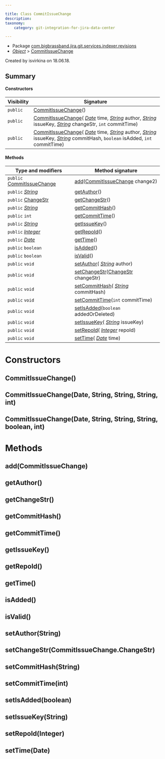 ```yaml
---

title: Class CommitIssueChange
description:
taxonomy:
    category: git-integration-for-jira-data-center

---
```



* Package [com.bigbrassband.jira.git.services.indexer.revisions](README.html)
*  *[Object](https://docs.oracle.com/javase/8/docs/api/java/lang/Object.html)*  > [CommitIssueChange](CommitIssueChange.html)

Created by isvirkina on 18.06.18.


## Summary
#### Constructors
| Visibility | Signature |
| --- | --- |
| `public` | [CommitIssueChange](#commitissuechange)() |
| `public` | [CommitIssueChange](#commitissuechangedate-string-string-string-int)( *[Date](https://docs.oracle.com/javase/8/docs/api/java/util/Date.html)*  time,  *[String](https://docs.oracle.com/javase/8/docs/api/java/lang/String.html)*  author,  *[String](https://docs.oracle.com/javase/8/docs/api/java/lang/String.html)*  issueKey,  *[String](https://docs.oracle.com/javase/8/docs/api/java/lang/String.html)*  changeStr, `int` commitTime) |
| `public` | [CommitIssueChange](#commitissuechangedate-string-string-string-boolean-int)( *[Date](https://docs.oracle.com/javase/8/docs/api/java/util/Date.html)*  time,  *[String](https://docs.oracle.com/javase/8/docs/api/java/lang/String.html)*  author,  *[String](https://docs.oracle.com/javase/8/docs/api/java/lang/String.html)*  issueKey,  *[String](https://docs.oracle.com/javase/8/docs/api/java/lang/String.html)*  commitHash, `boolean` isAdded, `int` commitTime) |

#### Methods
| Type and modifiers | Method signature |
| --- | --- |
| `public` [CommitIssueChange](CommitIssueChange.html) | [add](#addcommitissuechange)([CommitIssueChange](CommitIssueChange.html) change2) |
| `public`  *[String](https://docs.oracle.com/javase/8/docs/api/java/lang/String.html)*  | [getAuthor](#getauthor)() |
| `public` [ChangeStr](ChangeStr.html) | [getChangeStr](#getchangestr)() |
| `public`  *[String](https://docs.oracle.com/javase/8/docs/api/java/lang/String.html)*  | [getCommitHash](#getcommithash)() |
| `public` `int` | [getCommitTime](#getcommittime)() |
| `public`  *[String](https://docs.oracle.com/javase/8/docs/api/java/lang/String.html)*  | [getIssueKey](#getissuekey)() |
| `public`  *[Integer](https://docs.oracle.com/javase/8/docs/api/java/lang/Integer.html)*  | [getRepoId](#getrepoid)() |
| `public`  *[Date](https://docs.oracle.com/javase/8/docs/api/java/util/Date.html)*  | [getTime](#gettime)() |
| `public` `boolean` | [isAdded](#isadded)() |
| `public` `boolean` | [isValid](#isvalid)() |
| `public` `void` | [setAuthor](#setauthorstring)( *[String](https://docs.oracle.com/javase/8/docs/api/java/lang/String.html)*  author) |
| `public` `void` | [setChangeStr](#setchangestrchangestr)([ChangeStr](ChangeStr.html) changeStr) |
| `public` `void` | [setCommitHash](#setcommithashstring)( *[String](https://docs.oracle.com/javase/8/docs/api/java/lang/String.html)*  commitHash) |
| `public` `void` | [setCommitTime](#setcommittimeint)(`int` commitTime) |
| `public` `void` | [setIsAdded](#setisaddedboolean)(`boolean` addedOrDeleted) |
| `public` `void` | [setIssueKey](#setissuekeystring)( *[String](https://docs.oracle.com/javase/8/docs/api/java/lang/String.html)*  issueKey) |
| `public` `void` | [setRepoId](#setrepoidinteger)( *[Integer](https://docs.oracle.com/javase/8/docs/api/java/lang/Integer.html)*  repoId) |
| `public` `void` | [setTime](#settimedate)( *[Date](https://docs.oracle.com/javase/8/docs/api/java/util/Date.html)*  time) |



# Constructors
## CommitIssueChange()




## CommitIssueChange(Date, String, String, String, int)




## CommitIssueChange(Date, String, String, String, boolean, int)





# Methods
## add(CommitIssueChange)




## getAuthor()




## getChangeStr()




## getCommitHash()




## getCommitTime()




## getIssueKey()




## getRepoId()




## getTime()




## isAdded()




## isValid()




## setAuthor(String)




## setChangeStr(CommitIssueChange.ChangeStr)




## setCommitHash(String)




## setCommitTime(int)




## setIsAdded(boolean)




## setIssueKey(String)




## setRepoId(Integer)




## setTime(Date)





